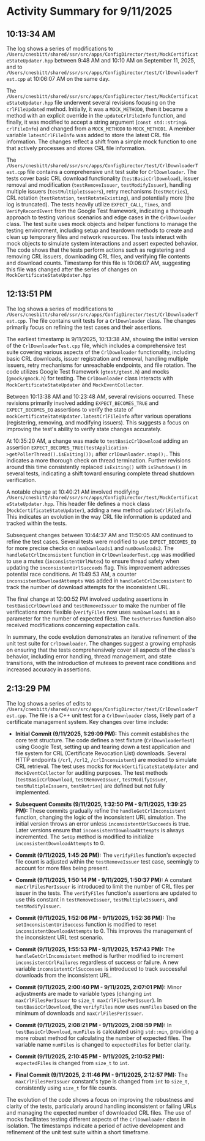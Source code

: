 # Activity Summary for 9/11/2025

## 10:13:34 AM
The log shows a series of modifications to `/Users/cnesbitt/shared/ssr/src/apps/ConfigDirector/test/MockCertificateStateUpdater.hpp` between 9:48 AM and 10:10 AM on September 11, 2025, and to `/Users/cnesbitt/shared/ssr/src/apps/ConfigDirector/test/CrlDownloaderTest.cpp` at 10:06:07 AM on the same day.

The `/Users/cnesbitt/shared/ssr/src/apps/ConfigDirector/test/MockCertificateStateUpdater.hpp` file underwent several revisions focusing on the `crlFileUpdated` method.  Initially, it was a `MOCK_METHOD0`, then it became a method with an explicit override in the `updateCrlFileInfo` function, and finally, it was modified to accept a string argument (`const std::string& crlFileInfo`) and changed from a `MOCK_METHOD0` to `MOCK_METHOD1`. A member variable `latestCrlFileInfo` was added to store the latest CRL file information.  The changes reflect a shift from a simple mock function to one that actively processes and stores CRL file information.

The `/Users/cnesbitt/shared/ssr/src/apps/ConfigDirector/test/CrlDownloaderTest.cpp` file contains a comprehensive unit test suite for `CrlDownloader`.  The tests cover basic CRL download functionality (`testBasicCrlDownload`), issuer removal and modification (`testRemoveIssuer`, `testModifyIssuer`), handling multiple issuers (`testMultipleIssuers`), retry mechanisms (`testRetries`), CRL rotation (`testRotation`, `testRotateExisting`), and potentially more (the log is truncated). The tests heavily utilize  `EXPECT_CALL`, `Times`, and `VerifyRecordEvent` from the Google Test framework, indicating a thorough approach to testing various scenarios and edge cases in the `CrlDownloader` class.  The test suite uses mock objects and helper functions to manage the testing environment, including setup and teardown methods to create and clean up temporary files and network resources. The tests interact with mock objects to simulate system interactions and assert expected behavior.  The code shows that the tests perform actions such as registering and removing CRL issuers, downloading CRL files, and verifying file contents and download counts.  Timestamp for this file is 10:06:07 AM, suggesting this file was changed after the series of changes on `MockCertificateStateUpdater.hpp`

## 12:13:51 PM
The log shows a series of modifications to `/Users/cnesbitt/shared/ssr/src/apps/ConfigDirector/test/CrlDownloaderTest.cpp`.  The file contains unit tests for a `CrlDownloader` class.  The changes primarily focus on refining the test cases and their assertions.

The earliest timestamp is 9/11/2025, 10:13:38 AM, showing the initial version of the `CrlDownloaderTest.cpp` file, which includes a comprehensive test suite covering various aspects of the `CrlDownloader` functionality, including basic CRL downloads, issuer registration and removal, handling multiple issuers, retry mechanisms for unreachable endpoints, and file rotation.  The code utilizes Google Test framework (`gtest/gtest.h`) and mocks (`gmock/gmock.h`) for testing. The `CrlDownloader` class interacts with `MockCertificateStateUpdater` and `MockEventCollector`.

Between 10:13:38 AM and 10:23:48 AM, several revisions occurred. These revisions primarily involved adding `EXPECT_BECOMES_TRUE` and `EXPECT_BECOMES_EQ` assertions to verify the state of `mockCertificateStateUpdater.latestCrlFileInfo` after various operations (registering, removing, and modifying issuers).  This suggests a focus on improving the test's ability to verify state changes accurately.

At 10:35:20 AM, a change was made to  `testBasicCrlDownload` adding an assertion `EXPECT_BECOMES_TRUE(testApplication->getPollerThread().isExiting());` after `crlDownloader.stop();`. This indicates a more thorough check on thread termination. Further revisions around this time consistently replaced `isExiting()` with `isShutdown()` in several tests, indicating a shift toward ensuring complete thread shutdown verification.

A notable change at 10:40:21 AM involved modifying `/Users/cnesbitt/shared/ssr/src/apps/ConfigDirector/test/MockCertificateStateUpdater.hpp`. This header file defines a mock class (`MockCertificateStateUpdater`), adding a new method `updateCrlFileInfo`. This indicates an evolution in the way CRL file information is updated and tracked within the tests.

Subsequent changes between 10:44:37 AM and 11:50:05 AM continued to refine the test cases.  Several tests were modified to use `EXPECT_BECOMES_EQ` for more precise checks on `numDownloads1` and `numDownloads2`. The `handleGetCrlInconsistent` function in `CrlDownloaderTest.cpp` was modified to use a mutex (`inconsistentUrlMutex`) to ensure thread safety when updating the `inconsistentUrlSucceeds` flag. This improvement addresses potential race conditions. At 11:49:53 AM, a counter `inconsistentDownloadAttempts` was added in `handleGetCrlInconsistent` to track the number of download attempts for the inconsistent URL.

The final change at 12:00:52 PM involved updating assertions in `testBasicCrlDownload` and `testRemoveIssuer` to make the number of file verifications more flexible (`verifyFiles` now uses `numDownloads1` as a parameter for the number of expected files). The `testRetries` function also received modifications concerning expectation calls.

In summary, the code evolution demonstrates an iterative refinement of the unit test suite for `CrlDownloader`. The changes suggest a growing emphasis on ensuring that the tests comprehensively cover all aspects of the class's behavior, including error handling, thread management, and state transitions, with the introduction of mutexes to prevent race conditions and increased accuracy in assertions.


## 2:13:29 PM
The log shows a series of edits to `/Users/cnesbitt/shared/ssr/src/apps/ConfigDirector/test/CrlDownloaderTest.cpp`.  The file is a C++ unit test for a `CrlDownloader` class, likely part of a certificate management system. Key changes over time include:


* **Initial Commit (9/11/2025, 1:29:09 PM):**  This commit establishes the core test structure.  The code defines a test fixture (`CrlDownloaderTest`) using Google Test, setting up and tearing down a test application and file system for CRL (Certificate Revocation List) downloads. Several HTTP endpoints (`/crl`, `/crl2`, `/crlInconsistent`) are mocked to simulate CRL retrieval.  The test uses mocks for `MockCertificateStateUpdater` and `MockEventCollector` for auditing purposes.  The test methods (`testBasicCrlDownload`, `testRemoveIssuer`, `testModifyIssuer`, `testMultipleIssuers`, `testRetries`) are defined but not fully implemented.


* **Subsequent Commits (9/11/2025, 1:32:50 PM - 9/11/2025, 1:39:25 PM):** These commits gradually refine the `handleGetCrlInconsistent` function, changing the logic of the inconsistent URL simulation. The initial version throws an error unless `inconsistentUrlSucceeds` is true.  Later versions  ensure that `inconsistentDownloadAttempts` is always incremented.  The `SetUp` method is modified to initialize `inconsistentDownloadAttempts` to 0.


* **Commit (9/11/2025, 1:45:26 PM):** The `verifyFiles` function's expected file count is adjusted within the `testRemoveIssuer` test case, seemingly to account for more files being present.


* **Commit (9/11/2025, 1:50:14 PM - 9/11/2025, 1:50:37 PM):** A constant `maxCrlFilesPerIssuer` is introduced to limit the number of CRL files per issuer in the tests. The `verifyFiles` function's assertions are updated to use this constant in `testRemoveIssuer`, `testMultipleIssuers`, and `testModifyIssuer`.


* **Commit (9/11/2025, 1:52:06 PM - 9/11/2025, 1:52:36 PM):** The `setInconsistentUriSuccess` function is modified to reset `inconsistentDownloadAttempts` to 0. This improves the management of the inconsistent URL test scenario.


* **Commit (9/11/2025, 1:55:53 PM - 9/11/2025, 1:57:43 PM):** The `handleGetCrlInconsistent` method is further modified to increment `inconsistentCrlFailures` regardless of success or failure. A new variable `inconsistentCrlSuccesses` is introduced to track successful downloads from the inconsistent URL.


* **Commit (9/11/2025, 2:00:40 PM - 9/11/2025, 2:07:01 PM):**  Minor adjustments are made to variable types (changing `int maxCrlFilesPerIssuer` to `size_t maxCrlFilesPerIssuer`).  In `testBasicCrlDownload`, the `verifyFiles` now uses `numFiles` based on the minimum of downloads and `maxCrlFilesPerIssuer`.


* **Commit (9/11/2025, 2:08:21 PM - 9/11/2025, 2:08:59 PM):** In `testBasicCrlDownload`, `numFiles` is calculated using `std::min`, providing a more robust method for calculating the number of expected files. The variable name `numFiles` is changed to `expectedFiles` for better clarity.


* **Commit (9/11/2025, 2:10:45 PM - 9/11/2025, 2:10:52 PM):** `expectedFiles` is changed from `size_t` to `int`.


* **Final Commit (9/11/2025, 2:11:46 PM - 9/11/2025, 2:12:57 PM):** The `maxCrlFilesPerIssuer` constant's type is changed from `int` to `size_t`, consistently using `size_t` for file counts.

The evolution of the code shows a focus on improving the robustness and clarity of the tests, particularly around handling inconsistent or failing URLs and managing the expected number of downloaded CRL files.  The use of mocks facilitates testing different aspects of the `CrlDownloader` class in isolation. The timestamps indicate a period of active development and refinement of the unit test suite within a short timeframe.
